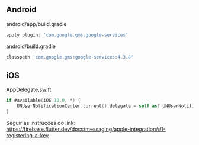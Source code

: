 ## Android

android/app/build.gradle

```gradle
apply plugin: 'com.google.gms.google-services'
```

android/build.gradle

```gradle
classpath 'com.google.gms:google-services:4.3.8'
```

## iOS

AppDelegate.swift

```swift
if #available(iOS 10.0, *) {
    UNUserNotificationCenter.current().delegate = self as? UNUserNotificationCenterDelegate
}
```

Seguir as instruções do link: https://firebase.flutter.dev/docs/messaging/apple-integration/#1-registering-a-key

